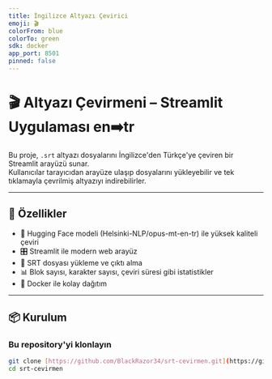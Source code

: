 ```yaml
---
title: İngilizce Altyazı Çevirici
emoji: 🎬
colorFrom: blue
colorTo: green
sdk: docker
app_port: 8501
pinned: false
---
```


# 🎬 Altyazı Çevirmeni – Streamlit Uygulaması en➡️tr

Bu proje, `.srt` altyazı dosyalarını İngilizce'den Türkçe'ye çeviren bir Streamlit arayüzü sunar.  
Kullanıcılar tarayıcıdan arayüze ulaşıp dosyalarını yükleyebilir ve tek tıklamayla çevrilmiş altyazıyı indirebilirler.

---

## 🚀 Özellikler

- 🧠 Hugging Face modeli (Helsinki-NLP/opus-mt-en-tr) ile yüksek kaliteli çeviri
- 🎛️ Streamlit ile modern web arayüz
- 📂 SRT dosyası yükleme ve çıktı alma
- 📊 Blok sayısı, karakter sayısı, çeviri süresi gibi istatistikler
- 🐳 Docker ile kolay dağıtım

---

## 📦 Kurulum

### Bu repository'yi klonlayın

```bash
git clone [https://github.com/BlackRazor34/srt-cevirmen.git](https://github.com/BlackRazor34/srt-cevirmen.git)
cd srt-cevirmen